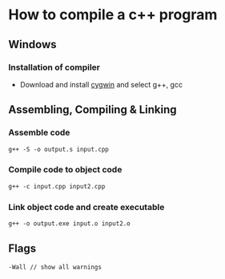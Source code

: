 # How to compile a c++ program

## Windows

### Installation of compiler

- Download and install [cygwin](https://www.cygwin.com/) and select g++, gcc

## Assembling, Compiling & Linking

### Assemble code

```txt
g++ -S -o output.s input.cpp
```

### Compile code to object code

```txt
g++ -c input.cpp input2.cpp
```

### Link object code and create executable

```txt
g++ -o output.exe input.o input2.o
```

## Flags

```txt
-Wall // show all warnings
```
